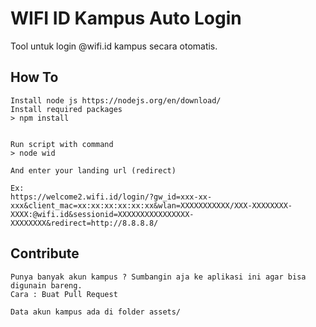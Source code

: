 # WIFI ID Kampus Auto Login
Tool untuk login @wifi.id kampus secara otomatis.

## How To

```
Install node js https://nodejs.org/en/download/
Install required packages
> npm install


Run script with command
> node wid

And enter your landing url (redirect)

Ex: 
https://welcome2.wifi.id/login/?gw_id=xxx-xx-xxx&client_mac=xx:xx:xx:xx:xx:xx&wlan=XXXXXXXXXXX/XXX-XXXXXXXX-XXXX:@wifi.id&sessionid=XXXXXXXXXXXXXXXX-XXXXXXXX&redirect=http://8.8.8.8/

```

## Contribute

```
Punya banyak akun kampus ? Sumbangin aja ke aplikasi ini agar bisa digunain bareng.
Cara : Buat Pull Request

Data akun kampus ada di folder assets/
```
